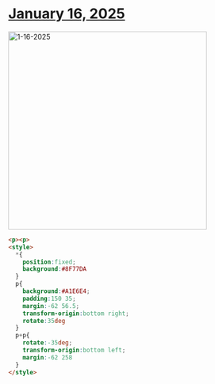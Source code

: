 # [January 16, 2025](https://cssbattle.dev/play/jW7bfQ21VqOIGtnnkcfH)

<img src="https://firebasestorage.googleapis.com/v0/b/cssbattleapp.appspot.com/o/user%2Fe6YbeBahWNPT7VpE2rE2p85byxa2%2Ftargets%2Ftarget_JbRzj95@2x.png?alt=media" width="400" alt="1-16-2025" />

```html
<p><p>
<style>
  *{
    position:fixed;
    background:#8F77DA
  }
  p{
    background:#A1E6E4;
    padding:150 35;
    margin:-62 56.5;
    transform-origin:bottom right;
    rotate:35deg
  }
  p+p{
    rotate:-35deg;
    transform-origin:bottom left;
    margin:-62 258
  }
</style>
```
